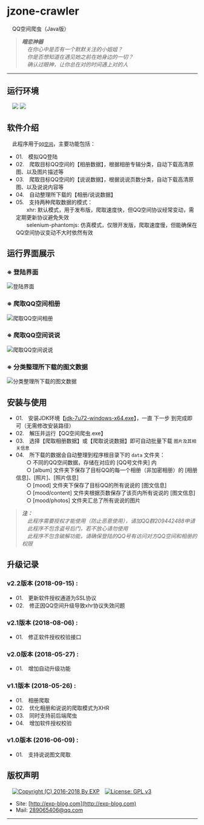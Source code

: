 # jzone-crawler
　QQ空间爬虫（Java版）

> ***暗恋神器***
<br/>　*在你心中是否有一个默默关注的小姐姐？*
<br/>　*你是否想知道在遇见她之前在她身边的一切？*
<br/>　*确认过眼神，让你总在对的时间遇上对的人*

------


## 运行环境

　![](https://img.shields.io/badge/Platform-Windows%20x64-brightgreen.svg)  ![](https://img.shields.io/badge/JDK-1.7%2B-brightgreen.svg)


## 软件介绍

　此程序用于[`QQ空间`](https://user.qzone.qq.com/)，主要功能包括：
- 01.　模拟QQ登陆
- 02.　爬取目标QQ空间的【相册数据】，根据相册专辑分类，自动下载高清原图、以及图片描述等
- 03.　爬取目标QQ空间的【说说数据】，根据说说页数分类，自动下载高清原图、以及说说内容等
- 04.　自动整理所下载的【相册/说说数据】
- 05.　支持两种爬取数据的模式：
<br/>　　xhr: 默认模式，用于发布版，爬取速度快，但QQ空间协议经常变动，需定期更新协议避免失效
<br/>　　selenium-phantomjs: 仿真模式，仅限开发版，爬取速度慢，但能确保在QQ空间协议变动不大时依然有效

      
## 运行界面展示

### ※ 登陆界面
![登陆界面](https://raw.githubusercontent.com/lyy289065406/jzone-crawler/master/doc/%E8%BF%90%E8%A1%8C%E6%88%AA%E5%9B%BE/01-%E7%99%BB%E9%99%86QQ%E7%A9%BA%E9%97%B4.png)

### ※ 爬取QQ空间相册
![爬取QQ空间相册](https://raw.githubusercontent.com/lyy289065406/jzone-crawler/master/doc/%E8%BF%90%E8%A1%8C%E6%88%AA%E5%9B%BE/02-%E7%88%AC%E5%8F%96QQ%E7%A9%BA%E9%97%B4%E7%9B%B8%E5%86%8C.png)

### ※ 爬取QQ空间说说
![爬取QQ空间说说](https://raw.githubusercontent.com/lyy289065406/jzone-crawler/master/doc/%E8%BF%90%E8%A1%8C%E6%88%AA%E5%9B%BE/03-%E7%88%AC%E5%8F%96QQ%E7%A9%BA%E9%97%B4%E8%AF%B4%E8%AF%B4.png)

### ※ 分类整理所下载的图文数据
![分类整理所下载的图文数据](https://raw.githubusercontent.com/lyy289065406/jzone-crawler/master/doc/%E8%BF%90%E8%A1%8C%E6%88%AA%E5%9B%BE/04-%E6%95%B0%E6%8D%AE%E5%AD%98%E5%82%A8%E7%9B%AE%E5%BD%95%E7%BB%93%E6%9E%84.png)


## 安装与使用

- 01.　安装JDK环境【[jdk-7u72-windows-x64.exe](https://github.com/lyy289065406/environment/tree/master/environment/java/JDK/windows/x64/jdk-7u72-windows-x64.exe)】，一直 下一步 到完成即可（无需修改安装路径）
- 02.　解压并运行【QQ空间爬虫.exe】
- 03.　选择【爬取相册数据】或【爬取说说数据】即可自动批量下载 `图片及其相关信息` 
- 04.　所下载的数据会自动整理到程序根目录下的 `data` 文件夹：
<br/>　　○ 不同的QQ空间数据，存储在对应的 [QQ号文件夹] 内
<br/>　　○ [album] 文件夹下保存了目标QQ的每一个相册（非加密相册）的 [相册信息]、[照片]、[照片信息] 
<br/>　　○ [mood] 文件夹下保存了目标QQ的所有说说的 [图文信息]
<br/>　　○ [mood/content] 文件夹根据页数保存了该页内所有说说的 [图文信息]
<br/>　　○ [mood/photos] 文件夹汇总了所有说说的图片


> ***注：***
<br/>　*此程序需要授权才能使用（防止恶意使用），请加QQ群209442488申请*
<br/>　*此程序不包含盗号后门，若不放心请勿使用*
<br/>　*此程序不包含破解功能，请确保登陆的QQ号有访问对方QQ空间和相册的权限*



## 升级记录

### v2.2版本 (2018-09-15) : 
- 01.　更新软件授权通道为SSL协议
- 02.　修正因QQ空间升级导致xhr协议失效问题


### v2.1版本 (2018-08-06) : 
- 01.　修正软件授权校验接口


### v2.0版本 (2018-05-27) : 
- 01.　增加自动升级功能


### v1.1版本 (2018-05-26) : 
- 01.　相册爬取
- 02.　优化相册和说说的爬取模式为XHR
- 03.　同时支持前后端爬虫
- 04.　增加软件授权校验


### v1.0版本 (2016-06-09) : 
- 01.　支持说说图文爬取



## 版权声明

　[![Copyright (C) 2016-2018 By EXP](https://img.shields.io/badge/Copyright%20(C)-2006~2018%20By%20EXP-blue.svg)](http://exp-blog.com)　[![License: GPL v3](https://img.shields.io/badge/License-GPL%20v3-blue.svg)](https://www.gnu.org/licenses/gpl-3.0)
  

- Site: [http://exp-blog.com](http://exp-blog.com) 
- Mail: <a href="mailto:289065406@qq.com?subject=[EXP's Github]%20Your%20Question%20（请写下您的疑问）&amp;body=What%20can%20I%20help%20you?%20（需要我提供什么帮助吗？）">289065406@qq.com</a>


------

